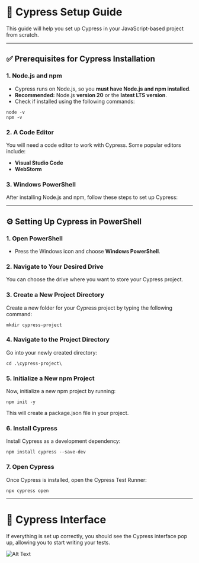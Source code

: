 # 🚀 Cypress Setup Guide

This guide will help you set up Cypress in your JavaScript-based project from scratch.

---

## ✅ Prerequisites for Cypress Installation

### 1. Node.js and npm

- Cypress runs on Node.js, so you **must have Node.js and npm installed**.
- **Recommended:** Node.js **version 20** or the **latest LTS version**.
- Check if installed using the following commands:

```
node -v
npm -v
```



### 2. A Code Editor

You will need a code editor to work with Cypress. Some popular editors include:

- **Visual Studio Code**
- **WebStorm**

### 3. Windows PowerShell

After installing Node.js and npm, follow these steps to set up Cypress:

---

## ⚙️ Setting Up Cypress in PowerShell

### 1. Open PowerShell

- Press the Windows icon and choose **Windows PowerShell**.

### 2. Navigate to Your Desired Drive
You can choose the drive where you want to store your Cypress project. 

### 3. Create a New Project Directory
Create a new folder for your Cypress project by typing the following command:

```
mkdir cypress-project

```

### 4. Navigate to the Project Directory
Go into your newly created directory:
```
cd .\cypress-project\
```
### 5. Initialize a New npm Project
Now, initialize a new npm project by running:
```
npm init -y
```
This will create a package.json file in your project.

### 6. Install Cypress
Install Cypress as a development dependency:
```
npm install cypress --save-dev
```


### 7. Open Cypress
Once Cypress is installed, open the Cypress Test Runner:
```
npx cypress open
```

---

# 🎉 Cypress Interface
If everything is set up correctly, you should see the Cypress interface pop up, allowing you to start writing your tests.

![Alt Text](https://github.com/user-attachments/assets/6cd6d868-a4e6-4e4c-9e60-c6cdf01cc82f)










